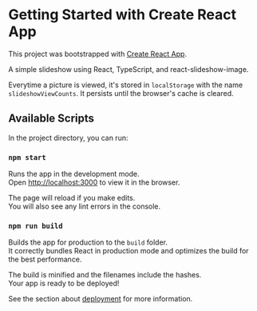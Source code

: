 # Getting Started with Create React App

This project was bootstrapped with [Create React App](https://github.com/facebook/create-react-app).

A simple slideshow using React, TypeScript, and react-slideshow-image.

Everytime a picture is viewed, it's stored in `localStorage` with the name `slideshowViewCounts`. It persists until the browser's cache is cleared.

## Available Scripts

In the project directory, you can run:

### `npm start`

Runs the app in the development mode.\
Open [http://localhost:3000](http://localhost:3000) to view it in the browser.

The page will reload if you make edits.\
You will also see any lint errors in the console.

### `npm run build`

Builds the app for production to the `build` folder.\
It correctly bundles React in production mode and optimizes the build for the best performance.

The build is minified and the filenames include the hashes.\
Your app is ready to be deployed!

See the section about [deployment](https://facebook.github.io/create-react-app/docs/deployment) for more information.
